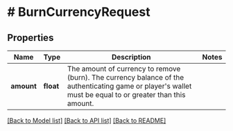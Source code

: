 # # BurnCurrencyRequest

## Properties

Name | Type | Description | Notes
------------ | ------------- | ------------- | -------------
**amount** | **float** | The amount of currency to remove (burn). The currency balance of the authenticating game or player&#39;s wallet must be equal to or greater than this amount. |

[[Back to Model list]](../../README.md#models) [[Back to API list]](../../README.md#endpoints) [[Back to README]](../../README.md)
